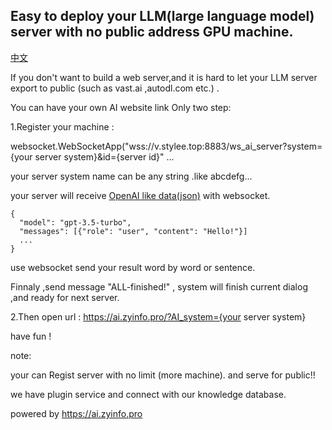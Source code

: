 ## Easy to deploy your LLM(large language model) server with no public address GPU machine.

[中文](https://github.com/youkpan/LLM_Open_server/blob/main/README_CN.md)

If you don't want to build a web server,and it is hard to let your LLM server export to public (such as vast.ai ,autodl.com etc.) .


You can have your own AI website link Only two step:

1.Register your machine :

websocket.WebSocketApp("wss://v.stylee.top:8883/ws_ai_server?system={your server system}&id={server id}" ...

your server system name can be any string .like abcdefg...

your server will receive [OpenAI like data(json)](https://platform.openai.com/docs/api-reference/chat/create) with websocket.

```
{
  "model": "gpt-3.5-turbo",
  "messages": [{"role": "user", "content": "Hello!"}]
  ...
}
```

use websocket send your result word by word or sentence.

Finnaly ,send message "ALL-finished!" , system will finish current dialog ,and ready for next server.


2.Then open url :
https://ai.zyinfo.pro/?AI_system={your server system}

have fun !

note:

your can Regist server with no limit (more machine). and serve for public!!

we have plugin service and connect with our knowledge database.

powered by https://ai.zyinfo.pro





